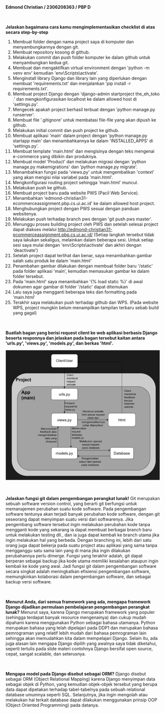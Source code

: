 <b>Edmond Christian / 2306208363 / PBP D </b>

<br></br>
<b>Jelaskan bagaimana cara kamu mengimplementasikan checklist di atas secara step-by-step</b>

1. Membuat folder dengan nama project saya di komputer dan menyambungkannya dengan git.
2. Membuat repository kosong di github.
3. Melakukan commit dan push folder komputer ke dalam github untuk menyambungkan kedua git.
4. Membuat dan mengaktifkan virtual environment dengan 'python -m venv env' kemudian 'env\Scripts\activate'.
5. Menginstall library Django dan library lain yang diperlukan dengan membuat 'requirements.txt' dan menjalankan 'pip install -r requirements.txt'.
6. Membuat project Django dengan 'django-admin startproject the_eh_toko .' dan mengkonfigurasikan localhost ke dalam allowed host di 'settings.py'.
7. Mengecek apakah project berhasil terbuat dengan 'python manage.py runserver'.
8. Membuat file '.gitignore' untuk membatasi file-file yang akan dipush ke github.
9. Melakukan initial commit dan push project ke github.
10. Membuat aplikasi 'main' dalam project dengan 'python manage.py startapp main' dan menambahkannya ke dalam 'INSTALLED_APPS' di 'settings.py'.
11. Membuat template 'main.html' dan mengisinya dengan teks mengenai e-commerce yang dibikin dan produknya.
12. Membuat model 'Product' dan melakukan migrasi  dengan 'python manage.py makemigrations' dan 'python manage.py migrate'.
13. Menambahkan fungsi pada 'views.py' untuk mengembalikan 'context' yang akan mengisi nilai variabel pada 'main.html'.
14. Mengkonfigurasi routing project sehingga 'main.html' muncul.
15. Melakukan push ke github.
16. Membuat project baru pada website PWS (Pacil Web Service).
17. Menambahkan 'edmond-christian31-ecommerceassignment.pbp.cs.ui.ac.id' ke dalam allowed host project.
18. Menghubungkan project dengan PWS sesuai dengan panduan websitenya. 
19. Melakukan push terhadap branch pws dengan 'git push pws master'.
20. Menunggu proses building project oleh PWS dan setelah selesai project dapat diakses melalui http://edmond-christian31-ecommerceassignment.pbp.cs.ui.ac.id/
(Setiap langkah tersebut tidak saya lakukan sekaligus, melainkan dalam beberapa sesi. Untuk setiap sesi saya mulai dengan 'env\Scripts\activate' dan akhiri dengan 'deactivate')
20. Setelah project dapat terlihat dan benar, saya menambahkan gambar salah satu produk ke dalam 'main.html'
21. Penambahan gambar dilakukan dengan membuat folder baru '/static' pada folder aplikasi 'main', kemudian memasukan gambar ke dalam folder tersebut.
22. Pada 'main.html' saya menambahkan '{% load static %}' di awal dokumen agar gambar di folder '/static' dapat ditemukan
23. Lalu saya juga mengganti beberapa teks dan formatting pada 'main.html'
24. Terakhir saya melakukan push terhadap github dan WPS. (Pada website WPS, project mungkin belum menampilkan tampilan terbaru sebab build yang gagal)

<br></br>
<b>Buatlah bagan yang berisi request client ke web aplikasi berbasis Django beserta responnya dan jelaskan pada bagan tersebut kaitan antara 'urls.py', 'views.py', 'models.py', dan berkas 'html'.</b>

<img src="main/static/DjangoDiagram.png">

<br></br>
<b>Jelaskan fungsi git dalam pengembangan perangkat lunak!</b>
Git merupakan sebuah software version control, yang berarti git berfungsi untuk memanajemen perubahan suatu kode software. Pada pengembangan software tentunya akan terjadi banyak perubahan kode software, dengan git seseorang dapat menyimpan suatu versi dari softwarenya. Jika pengembang software tersebut ingin melakukan perubahan kode tanpa mengganti kode yang sekarang ia dapat membuat berbagai branch baru untuk melakukan testing dll., dan ia juga dapat kembali ke branch utama jika ingin melakukan hal yang berbeda. Dengan branching ini, lebih dari satu orang juga dapat bekerja pada suatu project atau aplikasi yang sama tanpa mengganggu satu sama lain yang di mana jika ingin dilakukan perubahannya perlu dimerge. Fungsi yang terakhir adalah, git dapat berperan sebagai backup jika kode utama memiliki kesalahan ataupun ingin kembali ke kode yang awal. Jadi fungsi git dalam pengembangan software secara singkat adalah meningkatkan efisiensi pengembangan software, memungkinkan kolaborasi dalam pengembangan software, dan sebagai backup versi software.

<br></br>
<b>Menurut Anda, dari semua framework yang ada, mengapa framework Django dijadikan permulaan pembelajaran pengembangan perangkat lunak?</b>
Menurut saya, karena Django merupakan framework yang populer (sehingga terdapat banyak resource mengenainya) dan cukup mudah dipahami karena menggunakan Python sebagai bahasa utamanya. Python merupakan bahasa yang telah dipelajari pada DDP1 dan merupakan bahasa pemrograman yang relatif lebih mudah dari bahasa pemrograman lain sehingga akan memudahkan kita dalam mempelajari Django. Selain itu, ada juga alasan lain mengapa Django dipilih yang awalnya saya tidak diketahui, seperti tertulis pada slide materi contohnya Django bersifat open source, cepat, sangat scalable, dan seterusnya.

<br></br>
<b>Mengapa model pada Django disebut sebagai ORM?</b>
Django disebut sebagai ORM (Object Relational Mapping) karena Django menyimpan data sebagai objek di Python, yang kemudian objek-objek tersebut yang berupa data dapat dipetakan terhadap tabel-tabelnya pada sebuah relational database umumnya seperti SQL. Selanjutnya, jika ingin mengolah atau melakukan hal terkait database dapat dilakukan menggunakan prinsip OOP (Object Oriented Programming) pada datanya.